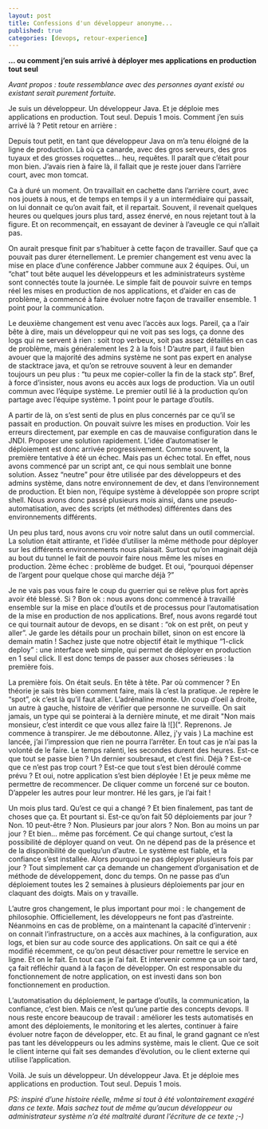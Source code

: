 ```yaml
---
layout: post
title: Confessions d'un développeur anonyme...
published: true
categories: [devops, retour-experience]
---
```


**… ou comment j’en suis arrivé à déployer mes applications en production tout seul**

*Avant propos : toute ressemblance avec des personnes ayant existé ou existant serait purement fortuite.*

Je suis un développeur. Un développeur Java. Et je déploie mes applications en production. Tout seul. Depuis 1 mois. Comment j’en suis arrivé là ? Petit retour en arrière :

Depuis tout petit, en tant que développeur Java on m’a tenu éloigné de la ligne de production. Là où ça canarde, avec des gros serveurs, des gros tuyaux et des grosses roquettes… heu, requêtes.
Il paraît que c’était pour mon bien. J’avais rien à faire là, il fallait que je reste jouer dans l’arrière court, avec mon tomcat.

Ca à duré un moment. On travaillait en cachette dans l’arrière court, avec nos jouets à nous, et de temps en temps il y a un intermédiaire qui passait, on lui donnait ce qu’on avait fait, et il repartait. Souvent, il revenait quelques heures ou quelques jours plus tard, assez énervé, en nous rejetant tout à la figure. Et on recommençait, en essayant de deviner à l’aveugle ce qui n’allait pas.

On aurait presque finit par s’habituer à cette façon de travailler. Sauf que ça pouvait pas durer éternellement. Le premier changement est venu avec la mise en place d’une conférence Jabber commune aux 2 équipes. Oui, un “chat” tout bête auquel les développeurs et les administrateurs système sont connectés toute la journée. Le simple fait de pouvoir suivre en temps réel les mises en production de nos applications, et d’aider en cas de problème, à commencé à faire évoluer notre façon de travailler ensemble. 1 point pour la communication.

Le deuxième changement est venu avec l’accès aux logs. Pareil, ça a l’air bête à dire, mais un développeur qui ne voit pas ses logs, ça donne des logs qui ne servent à rien : soit trop verbeux, soit pas assez détaillés en cas de problème, mais généralement les 2 à la fois ! D’autre part, il faut bien avouer que la majorité des admins système ne sont pas expert en analyse de stacktrace java, et qu’on se retrouve souvent à leur en demander toujours un peu plus : “tu peux me copier-coller la fin de la stack stp”.
Bref, à force d’insister, nous avons eu accès aux logs de production. Via un outil commun avec l’équipe système. Le premier outil lié à la production qu’on partage avec l’équipe système. 1 point pour le partage d’outils.

A partir de là, on s’est senti de plus en plus concernés par ce qu’il se passait en production. On pouvait suivre les mises en production. Voir les erreurs directement, par exemple en cas de mauvaise configuration dans le JNDI. Proposer une solution rapidement. L’idée d’automatiser le déploiement est donc arrivée progressivement.
Comme souvent, la première tentative à été un échec. Mais pas un échec total. En effet, nous avons commencé par un script ant, ce qui nous semblait une bonne solution. Assez “neutre” pour être utilisée par des développeurs et des admins système, dans notre environnement de dev, et dans l’environnement de production. Et bien non, l’équipe système à développée son propre script shell.
Nous avons donc passé plusieurs mois ainsi, dans une pseudo-automatisation, avec des scripts (et méthodes) différentes dans des environnements différents.

Un peu plus tard, nous avons cru voir notre salut dans un outil commercial. La solution était attirante, et l’idée d’utiliser la même méthode pour déployer sur les différents environnements nous plaisait. Surtout qu’on imaginait déjà au bout du tunnel le fait de pouvoir faire nous même les mises en production. 2ème échec : problème de budget. Et oui, “pourquoi dépenser de l’argent pour quelque chose qui marche déjà ?”

Je ne vais pas vous faire le coup du guerrier qui se relève plus fort après avoir été blessé. Si ? Bon ok : nous avons donc commencé à travaillé ensemble sur la mise en place d’outils et de processus pour l’automatisation de la mise en production de nos applications. Bref, nous avons regardé tout ce qui tournait autour de devops, en se disant : “ok on est prêt, on peut y aller”.
Je garde les détails pour un prochain billet, sinon on est encore là demain matin ! Sachez juste que notre objectif était le mythique “1-click deploy” : une interface web simple, qui permet de déployer en production en 1 seul click.
Il est donc temps de passer aux choses sérieuses : la première fois.

La première fois. On était seuls. En tête à tête. Par où commencer ? En théorie je sais très bien comment faire, mais là c’est la pratique. Je repère le “spot”, ok c’est là qu’il faut aller. L’adrénaline monte. Un coup d’oeil à droite, un autre à gauche, histoire de vérifier que personne ne surveille. On sait jamais, un type qui se pointerai à la dernière minute, et me dirait "Non mais monsieur, c’est interdit ce que vous allez faire là ![](".
Reprenons. Je commence à transpirer. Je me déboutonne. Allez, j'y vais ) La machine est lancée, j’ai l’impression que rien ne pourra l’arrêter. En tout cas je n’ai pas la volonté de le faire. Le temps ralenti, les secondes durent des heures. Est-ce que tout se passe bien ? Un dernier soubresaut, et c’est fini. Déjà ? Est-ce que ce n’est pas trop court ? Est-ce que tout s’est bien déroulé comme prévu ?
Et oui, notre application s’est bien déployée ! Et je peux même me permettre de recommencer. De cliquer comme un forcené sur ce bouton. D’appeler les autres pour leur montrer. Hé les gars, je l’ai fait !

Un mois plus tard. Qu’est ce qui a changé ? Et bien finalement, pas tant de choses que ça. Et pourtant si.
Est-ce qu’on fait 50 déploiements par jour ? Non. 10 peut-être ? Non. Plusieurs par jour alors ? Non. Bon au moins un par jour ? Et bien… même pas forcément.
Ce qui change surtout, c’est la possibilité de déployer quand on veut. On ne dépend pas de la présence et de la disponibilité de quelqu’un d’autre. Le système est fiable, et la confiance s’est installée.
Alors pourquoi ne pas déployer plusieurs fois par jour ? Tout simplement car ça demande un changement d’organisation et de méthode de développement, donc du temps. On ne passe pas d’un déploiement toutes les 2 semaines à plusieurs déploiements par jour en claquant des doigts. Mais on y travaille.

L’autre gros changement, le plus important pour moi : le changement de philosophie. Officiellement, les développeurs ne font pas d’astreinte. Néanmoins en cas de problème, on a maintenant la capacité d’intervenir : on connait l’infrastructure, on a accès aux machines, à la configuration, aux logs, et bien sur au code source des applications. On sait ce qui a été modifié récemment, ce qu’on peut désactiver pour remettre le service en ligne. Et on le fait. En tout cas je l’ai fait.
Et intervenir comme ça un soir tard, ça fait réfléchir quand à la façon de développer. On est responsable du fonctionnement de notre application, on est investi dans son bon fonctionnement en production.

L’automatisation du déploiement, le partage d’outils, la communication, la confiance, c’est bien. Mais ce n’est qu’une partie des concepts devops. Il nous reste encore beaucoup de travail : améliorer les tests automatisés en amont des déploiements, le monitoring et les alertes, continuer à faire évoluer notre façon de développer, etc.
Et au final, le grand gagnant ce n’est pas tant les développeurs ou les admins système, mais le client. Que ce soit le client interne qui fait ses demandes d’évolution, ou le client externe qui utilise l’application.

Voilà. Je suis un développeur. Un développeur Java. Et je déploie mes applications en production. Tout seul. Depuis 1 mois.

*PS: inspiré d’une histoire réelle, même si tout à été volontairement exagéré dans ce texte. Mais sachez tout de même qu’aucun développeur ou administrateur système n’a été maltraité durant l’écriture de ce texte ;-)*
